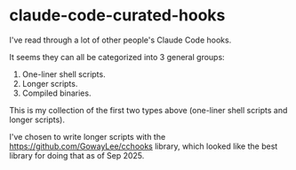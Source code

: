 # claude-code-curated-hooks

I've read through a lot of other people's Claude Code hooks.

It seems they can all be categorized into 3 general groups:

1. One-liner shell scripts.
2. Longer scripts.
3. Compiled binaries.

This is my collection of the first two types above (one-liner shell scripts and longer scripts).

I've chosen to write longer scripts with the https://github.com/GowayLee/cchooks library, which looked like the best library for doing that as of Sep 2025.
